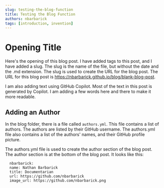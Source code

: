 ```yaml
---
slug: testing-the-blog-function
title: Testing the Blog Function
authors: nbarbarick
tags: [introduction, invention]
---
```

# Opening Title

Here's the opening of this blog post. I have added tags to this post, and I have added a slug. The slug is the name of the file, but without the date and the .md extension. The slug is used to create the URL for the blog post. The URL for this blog post is https://nbarbarick.github.io/blog/blank-blog-post.

I am also adding text using GitHub Copilot. Most of the text in this post is generated by Copilot. I am adding a few words here and there to make it more readable. 

## Adding an Author

In the blog folder, there is a file called `authors.yml`. This file contains a list of authors. The authors are listed by their GitHub username. The authors.yml file also contains a list of the authors' names, and their GitHub profile picture.

The authors.yml file is used to create the author section of the blog post. The author section is at the bottom of the blog post. It looks like this:

```
  nbarbarick:
  name: Nathan Barbarick
  title: Documentarian
  url: https://github.com/nbarbarick
  image_url: https://github.com/nbarbarick.png
```